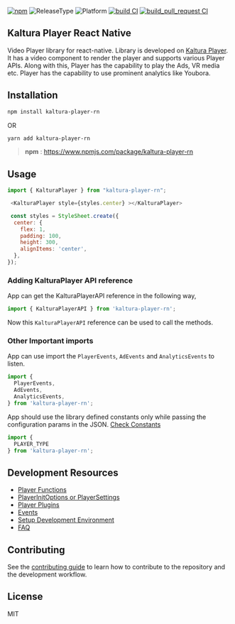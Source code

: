 [![npm](https://img.shields.io/npm/v/kaltura-player-rn)](https://www.npmjs.com/package/kaltura-player-rn)
![ReleaseType](https://img.shields.io/badge/Release%20Type-Alpha-blue)
![Platform](https://img.shields.io/badge/Platform-React--Native%20Video%20Player-green)
[![build CI](https://github.com/kaltura/kaltura-player-rn/actions/workflows/build.yml/badge.svg)](https://github.com/kaltura/kaltura-player-rn/actions/workflows/build.yml)
[![build_pull_request CI](https://github.com/kaltura/kaltura-player-rn/actions/workflows/build_pull_request.yml/badge.svg)](https://github.com/kaltura/kaltura-player-rn/actions/workflows/build_pull_request.yml)

## Kaltura Player React Native

Video Player library for react-native. Library is developed on [Kaltura Player](https://developer.kaltura.com/player/).
It has a video component to render the player and supports various Player APIs.
Along with this, Player has the capability to play the Ads, VR media etc. Player has the capability to use prominent analytics
like Youbora.

## Installation

```sh
npm install kaltura-player-rn
```
OR 

```sh
yarn add kaltura-player-rn
```

> **npm** : https://www.npmjs.com/package/kaltura-player-rn 

## Usage

```js
import { KalturaPlayer } from "kaltura-player-rn";

 <KalturaPlayer style={styles.center} ></KalturaPlayer>

 const styles = StyleSheet.create({
  center: {
    flex: 1,
    padding: 100,
    height: 300,
    alignItems: 'center',
  },
});       
```

### Adding KalturaPlayer API reference

App can get the KalturaPlayerAPI reference in the following way,

```js
import { KalturaPlayerAPI } from 'kaltura-player-rn';

```

Now this `KalturaPlayerAPI` reference can be used to call the methods.

### Other Important imports

App can use import the `PlayerEvents`, `AdEvents` and `AnalyticsEvents` to listen.

```js
import {
  PlayerEvents,
  AdEvents,
  AnalyticsEvents,
} from 'kaltura-player-rn';

```

App should use the library defined constants only while passing the configuration params in the JSON.
[Check Constants](./docs/player-functions.md#constants)

```js
import {
  PLAYER_TYPE
} from 'kaltura-player-rn';

```

## Development Resources

- [Player Functions](./docs/player-functions.md)
- [PlayerInitOptions or PlayerSettings](./docs/player-initoptions.md)
- [Player Plugins](./docs/player-plugins.md)
- [Events](./docs/events.md)
- [Setup Development Environment](./docs/setup-dev-environment.md)
- [FAQ](./docs/faq.md)


## Contributing

See the [contributing guide](CONTRIBUTING.md) to learn how to contribute to the repository and the development workflow.

## License

MIT
